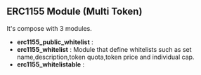 ## ERC1155 Module (Multi Token)
It's compose with 3 modules.

 + **erc1155_public_whitelist** : 
 + **erc1155_whitelist** : Module that define whitelists such as set name,description,token quota,token price and individual cap.
 + **erc1155_whitelistable** : 
